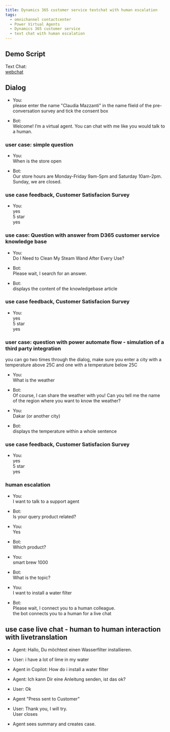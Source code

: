 ```yaml
---
title: Dynamics 365 customer service textchat with human escalation
tags:
  - omnichannel contactcenter
  - Power Virtual Agents
  - Dynamics 365 customer service
  - text chat with human escalation
---
```


## Demo Script

Text Chat:  
[webchat](https://www.nttdemo.de/d365)

## Dialog

* You:  
  please enter the name "Claudia Mazzanti" in the name flield of the pre-conversation survey and tick the consent box

* Bot:  
  Welcome! I’m a virtual agent. You can chat with me like you would talk to a human.

### user case: simple question
* You:  
  When is the store open  

* Bot:  
  Our store hours are
  Monday-Friday 9am-5pm and
  Saturday 10am-2pm.
  Sunday, we are closed.

### use case feedback, Customer Satisfacion Survey
* You:  
  yes  
  5 star  
  yes  

### use case: Question with answer from D365 customer service knowledge base
* You:  
  Do I Need to Clean My Steam Wand After Every Use?

* Bot:  
  Please wait, I search for an answer.  

* Bot:  
 displays the content of the knowledgebase article

### use case feedback, Customer Satisfacion Survey
* You:  
  yes  
  5 star  
  yes  

### user case: question with power automate flow - simulation of a third party integration
you can go two times through the dialog, make sure you enter a city with a temperature above 25C and one with a temperature below 25C

* You:  
  What is the weather  

* Bot:  
  Of course, I can share the weather with you! Can you tell me the name of the region where you want to know the weather?  

* You:  
  Dakar (or another city) 

* Bot:  
  displays the temperature within a whole sentence

### use case feedback, Customer Satisfacion Survey

* You:  
  yes  
  5 star  
  yes  

### human escalation

* You:  
  I want to talk to a support agent  

* Bot:  
  Is your query product related?  

* You:  
  Yes  

* Bot:  
 Which product?  

* You:  
  smart brew 1000  

* Bot:  
  What is the topic?  

* You:  
  I want to install a water filter 

* Bot:  
  Please wait, I connect you to a human colleague.  
  the bot connects you to a human for a live chat

## use case live chat - human to human interaction with livetranslation

* Agent: Hallo, Du möchtest einen Wasserfilter installieren.  
* User: i have a lot of lime in my water  

* Agent in Copilot: How do i install a water filter  

* Agent: Ich kann Dir eine Anleitung senden, ist das ok?  
* User: Ok  

* Agent "Press sent to Customer"  

* User: Thank you, I will try.  
  User closes  

* Agent sees summary and creates case.  






